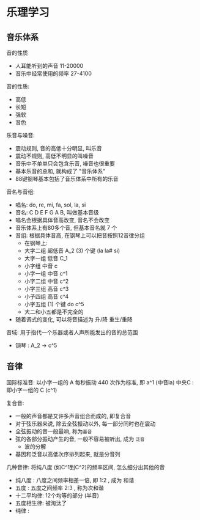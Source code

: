 # 乐理学习


## 音乐体系

音的性质
* 人耳能听到的声音 11-20000
* 音乐中经常使用的频率 27-4100

音的性质:
* 高低
* 长短
* 强软
* 音色

乐音与噪音:
* 震动规则, 音的高低十分明显, 叫乐音
* 震动不规则, 高低不明显的叫噪音
* 音乐中不单单只会包含乐音, 噪音也很重要
* 基本乐音的总和, 就构成了 "音乐体系"
* 88键钢琴基本包括了音乐体系中所有的乐音

音名与音组:
* 唱名: do, re, mi, fa, sol, la, si
* 音名: C D E F G A B, 叫做基本音级
* 唱名会根据具体音高改变, 音名不会改变
* 音乐体系上有80多个音, 但基本音名就 7 个
* 音组: 根据具体音高, 在钢琴上可以把音按照12音律分组
  * 在钢琴上: 
  * 大字二组        超低音    A_2     (3) 个键 (la la# si)
  * 大字一组        低音      C_1
  * 小字组          中音      c
  * 小字一组        中音      c^1
  * 小字二组        中音    c^2
  * 小字三组        高音    c^3
  * 小子四组        高音         c^4
  * 小字五组 (1) 个键 do      c^5
  * 大二和小五都是不完全的 
* 随着调式的变化, 可以将音描述为 升/降  重生/重降


音域: 用于指代一个乐器或者人声所能发出的音的总范围
* 钢琴  : A_2   ->  c^5


## 音律

国际标准音: 以小字一组的 A 每秒振动 440 次作为标准, 即 a^1  (中音la)
中央C    : 即小字一组的 C (c^1)


复合音:
* 一般的声音都是又许多声音组合而成的, 即复合音
* 对于弦乐器来说, 除去全弦振动以外, 每一部分同时也在震动
* 全弦振动的音一般最响, 称为`基音`
* 弦的各部分振动产生的音, 一般不容易被听出, 成为 `泛音`
  * 波的分解
* 基因和泛音以高低次序排列起来, 就是分音列


几种音律: 将纯八度 (如C^1到C^2)的频率区间, 怎么细分出其他的音
* 纯八度    : 八度之间频率相差一倍, 即 1:2 , 成为 和谐
* 五度      : 五度之间频率 2:3 , 称为次和谐
* 十二平均律: 12个均等的部分 (半音)
* 五度相生律: 被淘汰了
* 纯律     : 